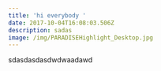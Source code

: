```yaml
---
title: 'hi everybody '
date: 2017-10-04T16:08:03.506Z
description: sadas
image: /img/PARADISEHighlight_Desktop.jpg
---
```

sdasdasdasdwdwaadawd
